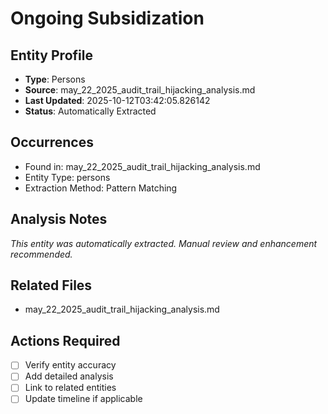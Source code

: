 # Ongoing Subsidization

## Entity Profile
- **Type**: Persons
- **Source**: may_22_2025_audit_trail_hijacking_analysis.md
- **Last Updated**: 2025-10-12T03:42:05.826142
- **Status**: Automatically Extracted

## Occurrences
- Found in: may_22_2025_audit_trail_hijacking_analysis.md
- Entity Type: persons
- Extraction Method: Pattern Matching

## Analysis Notes
*This entity was automatically extracted. Manual review and enhancement recommended.*

## Related Files
- may_22_2025_audit_trail_hijacking_analysis.md

## Actions Required
- [ ] Verify entity accuracy
- [ ] Add detailed analysis
- [ ] Link to related entities
- [ ] Update timeline if applicable
